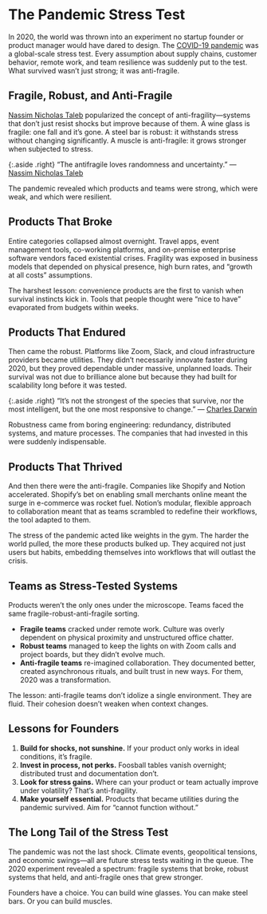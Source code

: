 # The Pandemic Stress Test

In 2020, the world was thrown into an experiment no startup founder or product manager would have dared to design. The [COVID-19 pandemic](https://en.wikipedia.org/wiki/COVID-19_pandemic) was a global-scale stress test. Every assumption about supply chains, customer behavior, remote work, and team resilience was suddenly put to the test. What survived wasn’t just strong; it was anti-fragile.  

## Fragile, Robust, and Anti-Fragile

[Nassim Nicholas Taleb](https://en.wikipedia.org/wiki/Nassim_Nicholas_Taleb) popularized the concept of anti-fragility—systems that don’t just resist shocks but improve because of them. A wine glass is fragile: one fall and it’s gone. A steel bar is robust: it withstands stress without changing significantly. A muscle is anti-fragile: it grows stronger when subjected to stress.

{:.aside .right}
“The antifragile loves randomness and uncertainty.” — [Nassim Nicholas Taleb](https://en.wikipedia.org/wiki/Nassim_Nicholas_Taleb)

The pandemic revealed which products and teams were strong, which were weak, and which were resilient.  

## Products That Broke

Entire categories collapsed almost overnight. Travel apps, event management tools, co-working platforms, and on-premise enterprise software vendors faced existential crises. Fragility was exposed in business models that depended on physical presence, high burn rates, and “growth at all costs” assumptions.  

The harshest lesson: convenience products are the first to vanish when survival instincts kick in. Tools that people thought were “nice to have” evaporated from budgets within weeks.  

## Products That Endured

Then came the robust. Platforms like Zoom, Slack, and cloud infrastructure providers became utilities. They didn’t necessarily innovate faster during 2020, but they proved dependable under massive, unplanned loads. Their survival was not due to brilliance alone but because they had built for scalability long before it was tested.

{:.aside .right}
“It’s not the strongest of the species that survive, nor the most intelligent, but the one most responsive to change.” — [Charles Darwin](https://en.wikipedia.org/wiki/Charles_Darwin)

Robustness came from boring engineering: redundancy, distributed systems, and mature processes. The companies that had invested in this were suddenly indispensable.  

## Products That Thrived

And then there were the anti-fragile. Companies like Shopify and Notion accelerated. Shopify’s bet on enabling small merchants online meant the surge in e-commerce was rocket fuel. Notion’s modular, flexible approach to collaboration meant that as teams scrambled to redefine their workflows, the tool adapted to them.  

The stress of the pandemic acted like weights in the gym. The harder the world pulled, the more these products bulked up. They acquired not just users but habits, embedding themselves into workflows that will outlast the crisis.  

## Teams as Stress-Tested Systems

Products weren’t the only ones under the microscope. Teams faced the same fragile-robust-anti-fragile sorting.  

- **Fragile teams** cracked under remote work. Culture was overly dependent on physical proximity and unstructured office chatter.  
- **Robust teams** managed to keep the lights on with Zoom calls and project boards, but they didn’t evolve much.  
- **Anti-fragile teams** re-imagined collaboration. They documented better, created asynchronous rituals, and built trust in new ways. For them, 2020 was a transformation.  

The lesson: anti-fragile teams don’t idolize a single environment. They are fluid. Their cohesion doesn’t weaken when context changes.  

## Lessons for Founders

1. **Build for shocks, not sunshine.** If your product only works in ideal conditions, it’s fragile.  
2. **Invest in process, not perks.** Foosball tables vanish overnight; distributed trust and documentation don’t.  
3. **Look for stress gains.** Where can your product or team actually improve under volatility? That’s anti-fragility.  
4. **Make yourself essential.** Products that became utilities during the pandemic survived. Aim for “cannot function without.”  

## The Long Tail of the Stress Test

The pandemic was not the last shock. Climate events, geopolitical tensions, and economic swings—all are future stress tests waiting in the queue. The 2020 experiment revealed a spectrum: fragile systems that broke, robust systems that held, and anti-fragile ones that grew stronger.  

Founders have a choice. You can build wine glasses. You can make steel bars. Or you can build muscles.